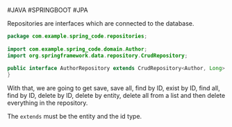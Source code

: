#JAVA #SPRINGBOOT #JPA 

Repositories are interfaces which are connected to the database.

```java
package com.example.spring_code.repositories;  
  
import com.example.spring_code.domain.Author;  
import org.springframework.data.repository.CrudRepository;  
  
public interface AuthorRepository extends CrudRepository<Author, Long> {  
}
```

With that, we are going to get save, save all, find by ID, exist by ID, find all, find by ID, delete by ID, delete by entity, delete all from a list and then delete everything in the repository.

The `extends` must be the entity and the id type.